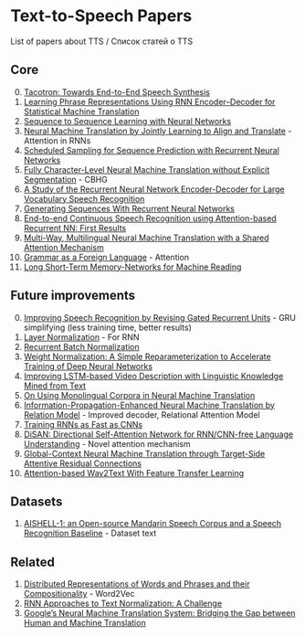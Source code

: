 # Text-to-Speech Papers
List of papers about TTS / Список статей о TTS

## Core
0. [Tacotron: Towards End-to-End Speech Synthesis](https://arxiv.org/pdf/1703.10135.pdf)
1. [Learning Phrase Representations Using RNN Encoder–Decoder for Statistical Machine Translation](https://arxiv.org/pdf/1406.1078v3.pdf)
2. [Sequence to Sequence Learning with Neural Networks](https://arxiv.org/pdf/1409.3215.pdf)
3. [Neural Machine Translation by Jointly Learning to Align and Translate](https://arxiv.org/pdf/1409.0473.pdf) - Attention in RNNs
4. [Scheduled Sampling for Sequence Prediction with Recurrent Neural Networks](http://papers.nips.cc/paper/5956-scheduled-sampling-for-sequence-prediction-with-recurrent-neural-networks.pdf)
5. [Fully Character-Level Neural Machine Translation without Explicit Segmentation](https://arxiv.org/pdf/1610.03017.pdf) - CBHG
6. [A Study of the Recurrent Neural Network Encoder-Decoder for Large Vocabulary Speech Recognition](http://homepages.inf.ed.ac.uk/srenals/ll-rnn-is15.pdf)
7. [Generating Sequences With Recurrent Neural Networks](https://arxiv.org/pdf/1308.0850)
8. [End-to-end Continuous Speech Recognition using Attention-based Recurrent NN: First Results](https://arxiv.org/pdf/1412.1602.pdf)
9. [Multi-Way, Multilingual Neural Machine Translation with a Shared Attention Mechanism](https://arxiv.org/pdf/1601.01073.pdf)
10. [Grammar as a Foreign Language](https://arxiv.org/pdf/1412.7449.pdf) - Attention
11. [Long Short-Term Memory-Networks for Machine Reading](https://arxiv.org/pdf/1601.06733.pdf)
## Future improvements
0. [Improving Speech Recognition by Revising Gated Recurrent Units](https://arxiv.org/pdf/1710.00641.pdf) - GRU simplifying (less training time, better results)
1. [Layer Normalization](https://arxiv.org/pdf/1607.06450.pdf) - For RNN
2. [Recurrent Batch Normalization](https://arxiv.org/pdf/1603.09025.pdf)
3. [Weight Normalization: A Simple Reparameterization to Accelerate Training of Deep Neural Networks](https://arxiv.org/pdf/1602.07868)
4. [Improving LSTM-based Video Description with Linguistic Knowledge Mined from Text](https://arxiv.org/pdf/1604.01729)
5. [On Using Monolingual Corpora in Neural Machine Translation](https://arxiv.org/pdf/1503.03535)
6. [Information-Propagation-Enhanced Neural Machine Translation by Relation Model](https://arxiv.org/pdf/1709.01766.pdf) - Improved decoder, Relational Attention Model
7. [Training RNNs as Fast as CNNs](https://arxiv.org/pdf/1709.02755.pdf)
8. [DiSAN: Directional Self-Attention Network for RNN/CNN-free Language Understanding](https://arxiv.org/pdf/1709.04696.pdf) - Novel attention mechanism
9. [Global-Context Neural Machine Translation through Target-Side Attentive Residual Connections](https://arxiv.org/pdf/1709.04849.pdf)
10. [Attention-based Wav2Text With Feature Transfer Learning](https://arxiv.org/pdf/1709.07814.pdf)
## Datasets
1. [AISHELL-1: an Open-source Mandarin Speech Corpus and a Speech Recognition Baseline](https://arxiv.org/pdf/1709.05522.pdf) - Dataset text
## Related
1. [Distributed Representations of Words and Phrases and their Compositionality](http://papers.nips.cc/paper/5021-distributed-representations-of-words-and-phrases-and-their-compositionality.pdf) - Word2Vec
2. [RNN Approaches to Text Normalization: A Challenge](https://arxiv.org/pdf/1611.00068.pdf)
3. [Google’s Neural Machine Translation System: Bridging the Gap between Human and Machine Translation](https://arxiv.org/pdf/1609.08144.pdf)
